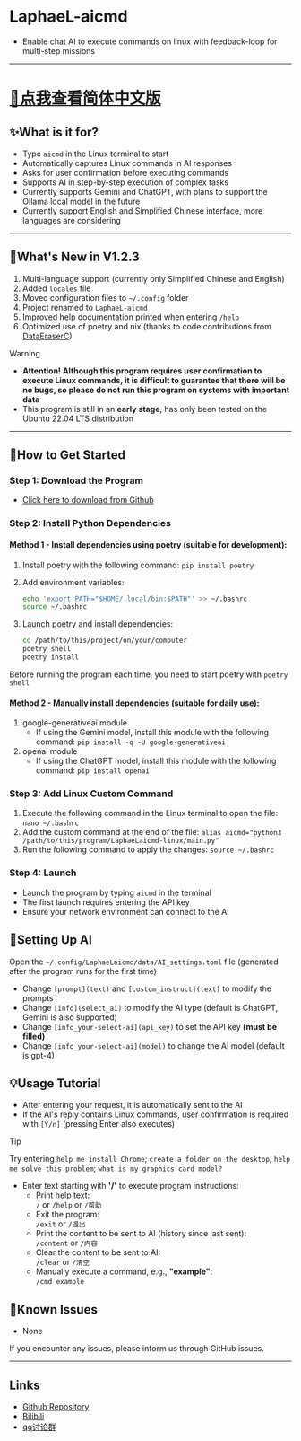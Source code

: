 # LaphaeL-aicmd

- Enable chat AI to execute commands on linux with feedback-loop for multi-step missions

---

# [📄点我查看简体中文版](README_zh.md)

## ✨What is it for?

- Type `aicmd` in the Linux terminal to start
- Automatically captures Linux commands in AI responses
- Asks for user confirmation before executing commands
- Supports AI in step-by-step execution of complex tasks
- Currently supports Gemini and ChatGPT, with plans to support the Ollama local model in the future
- Currently support English and Simplified Chinese interface, more languages are considering

---

## 🎉What's New in V1.2.3

1. Multi-language support (currently only Simplified Chinese and English)
2. Added `locales` file
3. Moved configuration files to `~/.config` folder
4. Project renamed to `LaphaeL-aicmd`
5. Improved help documentation printed when entering `/help`
6. Optimized use of poetry and nix (thanks to code contributions from [DataEraserC](https://github.com/DataEraserC))

> [!WARNING]
>
> - **Attention! Although this program requires user confirmation to execute Linux commands, it is difficult to guarantee that there will be no bugs, so please do not run this program on systems with important data**
> - This program is still in an **early stage**, has only been tested on the Ubuntu 22.04 LTS distribution

---

## 🚀How to Get Started

### Step 1: Download the Program

- [Click here to download from Github](https://github.com/LaphaeL12304/LaphaeL-aicmd/archive/refs/heads/main.zip)

### Step 2: Install Python Dependencies

#### Method 1 - Install dependencies using poetry (suitable for development):

1. Install poetry with the following command:
   `pip install poetry`

2. Add environment variables:

   ```bash
   echo 'export PATH="$HOME/.local/bin:$PATH"' >> ~/.bashrc
   source ~/.bashrc
   ```

3. Launch poetry and install dependencies:
   ```bash
   cd /path/to/this/project/on/your/computer
   poetry shell
   poetry install
   ```

Before running the program each time, you need to start poetry with `poetry shell`

#### Method 2 - Manually install dependencies (suitable for daily use):

1. google-generativeai module
   - If using the Gemini model, install this module with the following command:
     `pip install -q -U google-generativeai`
2. openai module
   - If using the ChatGPT model, install this module with the following command:
     `pip install openai`

### Step 3: Add Linux Custom Command

1. Execute the following command in the Linux terminal to open the file:
   `nano ~/.bashrc`
2. Add the custom command at the end of the file:
   `alias aicmd="python3 /path/to/this/program/LaphaeLaicmd-linux/main.py"`
3. Run the following command to apply the changes:
   `source ~/.bashrc`

### Step 4: Launch

- Launch the program by typing `aicmd` in the terminal
- The first launch requires entering the API key
- Ensure your network environment can connect to the AI

## 🔧Setting Up AI

Open the `~/.config/LaphaeLaicmd/data/AI_settings.toml` file (generated after the program runs for the first time)

- Change `[prompt](text)` and `[custom_instruct](text)` to modify the prompts
- Change `[info](select_ai)` to modify the AI type (default is ChatGPT, Gemini is also supported)
- Change `[info_your-select-ai](api_key)` to set the API key **(must be filled)**
- Change `[info_your-select-ai](model)` to change the AI model (default is gpt-4)

## 💡Usage Tutorial

- After entering your request, it is automatically sent to the AI
- If the AI's reply contains Linux commands, user confirmation is required with `[Y/n]` (pressing Enter also executes)

> [!TIP]
>
> Try entering `help me install Chrome`; `create a folder on the desktop`; `help me solve this problem`; `what is my graphics card model?`

- Enter text starting with **'/'** to execute program instructions:
  - Print help text:  
    `/` or `/help` or `/帮助`
  - Exit the program:  
    `/exit` or `/退出`
  - Print the content to be sent to AI (history since last sent):  
    `/content` or `/内容`
  - Clear the content to be sent to AI:  
    `/clear` or `/清空`
  - Manually execute a command, e.g., **"example"**:  
    `/cmd example`

## 🐛Known Issues

- None

If you encounter any issues, please inform us through GitHub issues.

---

## Links

- [Github Repository](https://github.com/LaphaeL12304/LaphaeL-aicmd)
- [Bilibili](https://space.bilibili.com/454973135?spm_id_from=333.337.0.0)
- [qq讨论群](http://qm.qq.com/cgi-bin/qm/qr?_wv=1027&k=hE0n_WloYeCndEoIMKjXK5V13yFhswDC&authKey=escV%2FqTpM7dCaNduH1ibLzhp1rIxMCE%2FiMH07XES9Z3yXC9iWbgWkW4h7nPZ7hHJ&noverify=0&group_code=893275911)
